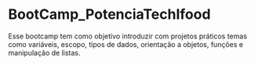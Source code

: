 # BootCamp_PotenciaTechIfood
Esse bootcamp tem como objetivo introduzir com projetos práticos temas como variáveis, escopo, tipos de dados, orientação a objetos, funções e manipulação de listas.
